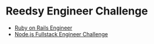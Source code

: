 # Reedsy Engineer Challenge

* [Ruby on Rails Engineer](ruby-on-rails-engineer.md)
* [Node.js Fullstack Engineer Challenge](node-fullstack.md)
